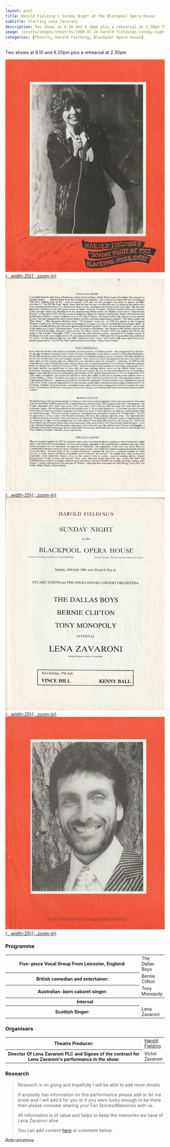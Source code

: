 ```yaml
---
layout: post
title: Harold Fielding's Sunday Night at the Blackpool Opera House
subtitle: Starring Lena Zavaroni
description: Two shows at 6.10 and 8.20pm plus a rehearsal at 2.30pm The Contract for the show was signed by Victor Zavaroni. Click on link for full progrmme.
image: /assets/images/theatres/1980-07-20-harold-fieldings-sunday-night-at-the-blackpool-opera-house-01.jpg
categories: [Theatre, Harold Fielding, Blackpool Opera House]
---
```


Two shows at 6.10 and 8.20pm plus a rehearsal at 2.30pm

[![](/assets/images/theatres/1980-07-20-harold-fieldings-sunday-night-at-the-blackpool-opera-house-01.jpg){: .width-25}{: .zoom-in}](/assets/images/theatres/1980-07-20-harold-fieldings-sunday-night-at-the-blackpool-opera-house-01.jpg)
[![](/assets/images/theatres/1980-07-20-harold-fieldings-sunday-night-at-the-blackpool-opera-house-02.jpg){: .width-25}{: .zoom-in}](/assets/images/theatres/1980-07-20-harold-fieldings-sunday-night-at-the-blackpool-opera-house-02.jpg)
[![](/assets/images/theatres/1980-07-20-harold-fieldings-sunday-night-at-the-blackpool-opera-house-03.jpg){: .width-25}{: .zoom-in}](/assets/images/theatres/1980-07-20-harold-fieldings-sunday-night-at-the-blackpool-opera-house-03.jpg)
[![](/assets/images/theatres/1980-07-20-harold-fieldings-sunday-night-at-the-blackpool-opera-house-04.jpg){: .width-25}{: .zoom-in}](/assets/images/theatres/1980-07-20-harold-fieldings-sunday-night-at-the-blackpool-opera-house-04.jpg)

### Programme
<table>
<tr><th style="width:440px;">Five-piece Vocal Group From Leicester, England:</th><td>The Dallas Boys</td></tr>
<tr><th>British comedian and entertainer:</th><td>Bernie Clifton</td></tr>
<tr><th>Australian-born cabaret singer:</th><td>Tony Monopoly</td></tr>
<tr><th colspan="2" style="text-align:center;">Interval</th></tr>
<tr><th>Scottish Singer:</th><td>Lena Zavaroni</td></tr>
</table>

### Organisers
<table>
<tr><th>Theatre Producer:</th><td><a href="/biography/harold-fielding">Harold Fielding</a></td></tr>
<tr><th style="width:440px;">Director Of Lena Zavaroni PLC and Signee of the contract for Lena Zavaroni's performance in the show:</th><td>Victor Zavaroni</td></tr>
</table>

### Research
> Research is on going and hopefully I will be able to add more details
>
> If anybody has information on this performance please add or let me know and I will add it for you or if you were lucky enough to be there then please consider sharing your Fan Stories/Memories with us.
>
> All information is of value and helps to keep the memories we have of Lena Zavaroni alive.
>
> You can add content [here](https://github.com/FanzOfLenaZavaroni/fanzoflenazavaroni.github.io) or comment below.

<cite>Robcamstone</cite>


